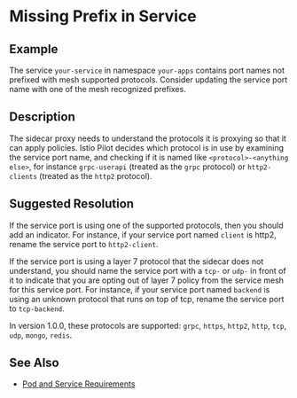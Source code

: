 # Missing Prefix in Service

## Example

The service `your-service` in namespace `your-apps` contains port names not
prefixed with mesh supported protocols. Consider updating the service port name
with one of the mesh recognized prefixes.

## Description

The sidecar proxy needs to understand the protocols it is proxying so that it
can apply policies.  Istio Pilot decides which protocol is in use by examining
the service port name, and checking if it is named like `<protocol>-<anything
else>`, for instance `grpc-userapi` (treated as the `grpc` protocol) or
`http2-clients` (treated as the `http2` protocol).

## Suggested Resolution

If the service port is using one of the supported protocols, then you should
add an indicator.  For instance, if your service port named `client` is http2,
rename the service port to `http2-client`.

If the service port is using a layer 7 protocol that the sidecar does not
understand, you should name the service port with a `tcp-` or `udp-` in front
of it to indicate that you are opting out of layer 7 policy from the service
mesh for this service port.  For instance, if your service port named `backend`
is using an unknown protocol that runs on top of tcp, rename the service port
to `tcp-backend`.

In version 1.0.0, these protocols are supported: `grpc`, `https`, `http2`,
`http`, `tcp`, `udp`, `mongo`, `redis`.

## See Also

- [Pod and Service Requirements](https://istio.io/docs/setup/kubernetes/spec-requirements/)

